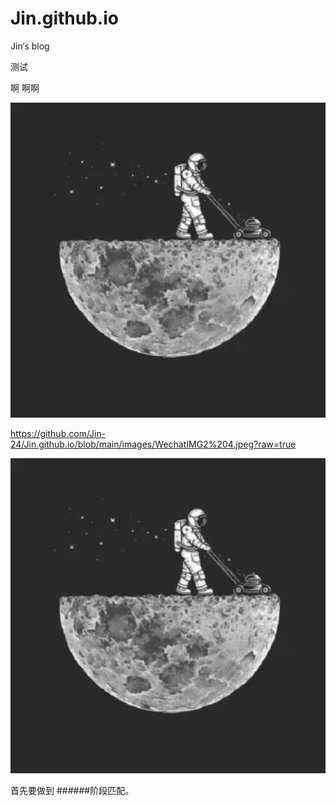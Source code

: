 # Jin.github.io
Jin‘s blog

测试

啊
啊啊



![image](https://github.com/Jin-24/Jin.github.io/blob/main/images/WechatIMG2%204.jpeg?raw=true)


https://github.com/Jin-24/Jin.github.io/blob/main/images/WechatIMG2%204.jpeg?raw=true

![image](https://github.com/Jin-24/Jin.github.io/blob/main/images/WechatIMG2%204.jpeg?raw=true)

首先要做到 ######阶段匹配。
